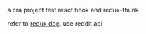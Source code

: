 a cra project test react hook and redux-thunk

refer to [redux doc](https://redux.js.org/advanced/example-reddit-api), use reddit api